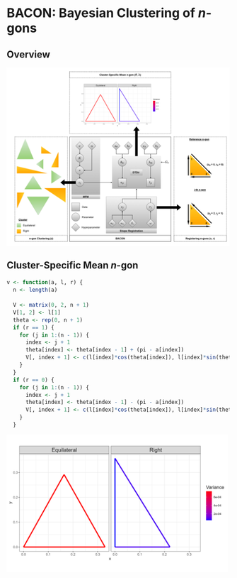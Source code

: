 # BACON: Bayesian Clustering of *n*-gons

## Overview

<img src="images/MFM.png" alt="Hover Title" title="Hover Title" width="700"/>

## Cluster-Specific Mean *n*-gon

```r
v <- function(a, l, r) {
  n <- length(a)
  
  V <- matrix(0, 2, n + 1)
  V[1, 2] <- l[1]
  theta <- rep(0, n + 1)
  if (r == 1) {
    for (j in 1:(n - 1)) {
      index <- j + 1
      theta[index] <- theta[index - 1] + (pi - a[index])
      V[, index + 1] <- c(l[index]*cos(theta[index]), l[index]*sin(theta[index])) + V[, index]
    } 
  }
  if (r == 0) {
    for (j in 1:(n - 1)) {
      index <- j + 1
      theta[index] <- theta[index - 1] - (pi - a[index])
      V[, index + 1] <- c(l[index]*cos(theta[index]), l[index]*sin(theta[index])) + V[, index]
    }
  }
```

<img src="images/MFM_mean_ngons.png" alt="Hover Title" title="Hover Title" width="500"/>
